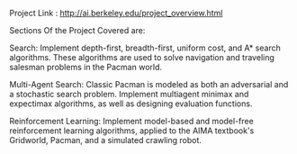 Project Link : http://ai.berkeley.edu/project_overview.html

Sections Of the Project Covered are:

Search: Implement depth-first, breadth-first, uniform cost, and A* search algorithms. These algorithms are used to solve navigation and traveling salesman problems in the Pacman world.

Multi-Agent Search: Classic Pacman is modeled as both an adversarial and a stochastic search problem. Implement multiagent minimax and expectimax algorithms, as well as designing evaluation functions.

Reinforcement Learning: Implement model-based and model-free reinforcement learning algorithms, applied to the AIMA textbook's Gridworld, Pacman, and a simulated crawling robot.
